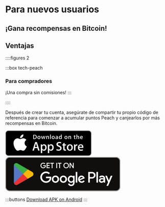 # Para nuevos usuarios

## ¡Gana recompensas en Bitcoin!

## Ventajas

::::figures 2

:::box tech-peach

### Para compradores

¡Una compra sin comisiones!
:::

::::

Después de crear tu cuenta, asegúrate de compartir tu propio código de referencia para comenzar a acumular puntos Peach y canjearlos por más recompensas en Bitcoin.

<div>
  <div class="md:flex items-end">
    <a href="https://testflight.apple.com/join/wfSPFEWG"><img class="h-180px md:h-90px" src="/img/home/download-on-the-app-store.svg" alt="Download on the Apple Store"></a>
    <a class="md:ml-4" href="https://play.google.com/store/apps/details?id=com.peachbitcoin.peach.mainnet"><img class="h-180px md:h-90px" src="/img/home/get-it-on-google-play.svg" alt="Get it on Google Play"></a>
  </div>

:::buttons
[Download APK on Android](/apk/)
:::

</div>
